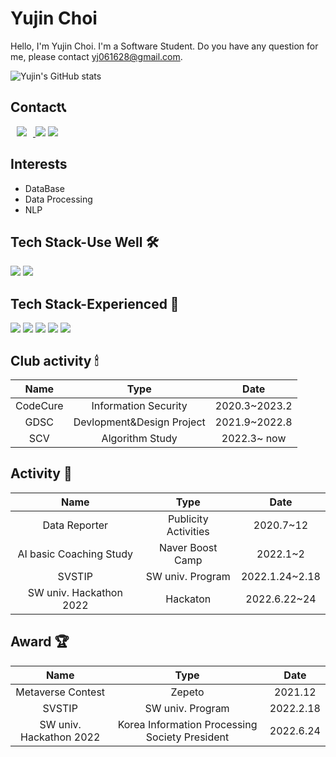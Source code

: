 
# Yujin Choi

Hello, I'm Yujin Choi. I'm a Software Student. Do you have any question for me, please contact yj061628@gmail.com.

![Yujin's GitHub stats](https://github-readme-stats.vercel.app/api?username=yujin37&show_icons=true&theme=solarized-light)

## Contact📞
    
<a href="mailto:yj061628@gmail.com">
<img src="https://img.shields.io/badge/Gmail-d14836?style=flat-square&logo=Gmail&logoColor=white&link=mailto:yj061628@gmail.com" style="height : auto; margin-left : 10px; margin-right : 10px;"/>
</a>
<a href="https://yujinni-coding.tistory.com/"><img src="https://img.shields.io/badge/Tistory-9370DB?style=flat-square&logo=GitHub Sponsors&logoColor=white&link=https://yujinni-coding.tistory.com/"/></a>
<a href="https://clever-germanium-cb9.notion.site/My-Recording-01f98f00cfa84e998816d1616e6cfcea" target="_blank"><img src="https://img.shields.io/badge/Notion-000000?style=flat-square&logo=Notion&logoColor=white"/></a>

## Interests
* DataBase
* Data Processing
* NLP 


##  Tech Stack-Use Well 🛠


<img src="https://img.shields.io/badge/python-3776AB?style=flat-square&logo=python&logoColor=white"> <img src="https://img.shields.io/badge/c-A8B9CC?style=flat-square&logo=c&logoColor=white"/></a>
<br>

##  Tech Stack-Experienced 🔩

<img src="https://img.shields.io/badge/java-007396?style=flat-square&logo=java&logoColor=white"> <img src="https://img.shields.io/badge/flask-000000?style=flat-square&logo=flask&logoColor=white"> <img src="https://img.shields.io/badge/mysql-4479A1?style=flat-square&logo=mysql&logoColor=white"> <img src="https://img.shields.io/badge/html5-E34F26?style=flat-square&logo=html5&logoColor=white"> <img src="https://img.shields.io/badge/css-1572B6?style=flat-square&logo=css3&logoColor=white">
<br>

## Club activity 🕯

|Name|Type|Date|
|:---:|:---:|:---:|
|CodeCure|Information Security|2020.3~2023.2|
|GDSC|Devlopment&Design Project|2021.9~2022.8|
|SCV|Algorithm Study|2022.3~ now|


## Activity 🔎

|Name|Type|Date|
|:---:|:---:|:---:|
|Data Reporter|Publicity Activities|2020.7~12|
|AI basic Coaching Study|Naver Boost Camp|2022.1~2|
|SVSTIP|SW univ. Program|2022.1.24~2.18|
|SW univ. Hackathon 2022|Hackaton|2022.6.22~24|


## Award 🏆
    
|Name|Type|Date|
|:---:|:---:|:---:|
|Metaverse Contest|Zepeto|2021.12|
|SVSTIP|SW univ. Program|2022.2.18|
|SW univ. Hackathon 2022|Korea Information Processing Society President|2022.6.24|
    

